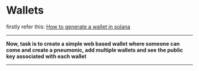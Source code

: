 # Wallets

firstly refer this: [How to generate a wallet in solana](https://projects.100xdevs.com/tracks/public-private-keys/Public-Key-Cryptography-9)

---

**Now, task is to create a simple web based wallet where someone can come and create a pneumonic, add multiple wallets and see the public key associated with each wallet**

----
